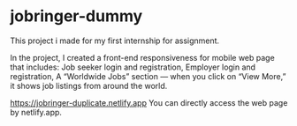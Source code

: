 # jobringer-dummy
This project i made for my first internship for assignment.

In the project, I created a front-end  responsiveness for mobile web page  that includes:
Job seeker login and registration,
Employer login and registration,
A “Worldwide Jobs” section — when you click on “View More,” it shows job listings from around the world.

https://jobringer-duplicate.netlify.app 
You can directly access the web page by netlify.app.
